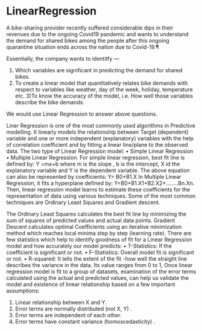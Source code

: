 # LinearRegression
A bike-sharing provider recently suffered considerable dips in their revenues due to the ongoing Covid19 pandemic and wants to understand the demand for shared bikes among the people after this ongoing quarantine situation ends across the nation due to Covid-19.¶

Essentially, the company wants to identitfy —
  1) Which variables are significant in predicting the demand for shared bikes.
  2) To create a linear model that quantitatively relates bike demands with respect to variables like weather, day of the week, holiday, temperature etc.
 3)To know the accuracy of the model, i.e. How well those variables describe the bike demands.

We would use Linear Regression to answer above questions.

Liner Regression is one of the most commonly used algorithms in Predictive modelling.
It linearly models the relationship between Target (dependent) variable and one or more independent (explanatory) variables with the help of correlation coefficient and by fitting a linear line/plane to the observed data.
The two type of Linear Regression model:
• Simple Linear Regression
• Multiple Linear Regression.
For simple linear regression, best fit line is defined by:
  Y =mx+b
where m is the slope , b is the intercept, X id the explanatory variable and Y is the dependent variable.
The above equation can also be represented by coefficients:
Y= B0+B1.X
In Multiple Linear Regression, it fits a hyperplane defined by:
  Y=B0+B1.X1+B2.X2+……..Bn.Xn.
Then, linear regression model learns to estimate these coefficients for the representation of data using various techniques. Some of the most common techniques are Ordinary Least Squares and Gradient descent.

The Ordinary Least Squares calculates the best fit line by minimizing the sum of squares of predicted values and actual data points.
Gradient Descent calculates optimal Coefficients using an iterative minimization method which reaches local minima step by step (learning rate).
There are few statistics which help to identify goodness of fit for a Linear Regression model and how accurately our model predicts:
• T-Statistics: If the coefficient is significant or not.
• F-Statistics: Overall model fit is significant or not.
• R-squared: It tells the extent of the fit -how well the straight line describes the variance in the data. Its value ranges from 0 to 1,
Once linear regression model is fit to a group of datasets, examination of the error terms calculated using the actual and predicted values, can help us validate the model and existence of linear relationship based on a few important assumptions:
1. Linear relationship between X and Y.
2. Error terms are normally distributed (not X, Y) .
3. Error terms are independent of each other.
4. Error terms have constant variance (homoscedasticity) .
